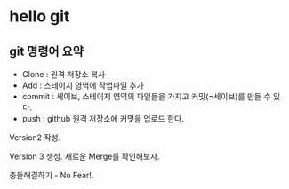 # hello git

## git 명령어 요약
- Clone : 원격 저장소 복사
- Add : 스테이지 영역에 작업파일 추가
- commit : 세이브, 스테이지 영역의 파일들을 가지고 커밋(=세이브)를 만들 수 있다. 
- push : github 원격 저장소에 커밋을 업로드 한다. 

Version2 작성. 

Version 3 생성. 
새로운 Merge를 확인해보자. 


충돌해결하기 - No Fear!. 
